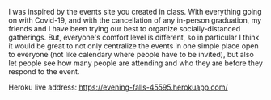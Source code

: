I was inspired by the events site you created in class. 
With everything going on with Covid-19, and with the cancellation of any in-person graduation, my friends and I have been trying our best to organize socially-distanced gatherings. 
But, everyone's comfort level is different, so in particular I think it would be great to not only centralize the events in one simple place open to everyone (not like calendary where people have to be invited), 
but also let people see how many people are attending and who they are before they respond to the event.

Heroku live address: https://evening-falls-45595.herokuapp.com/
